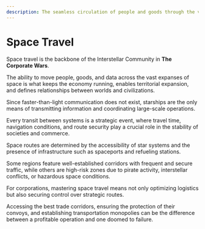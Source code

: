 ```yaml
---
description: The seamless circulation of people and goods through the vast reaches of space, bridging wordls and cultures.
---
```


# Space Travel

Space travel is the backbone of the Interstellar Community in **The Corporate Wars**.

The ability to move people, goods, and data across the vast expanses of space is what keeps the economy running, enables territorial expansion, and defines relationships between worlds and civilizations.

Since faster-than-light communication does not exist, starships are the only means of transmitting information and coordinating large-scale operations.

Every transit between systems is a strategic event, where travel time, navigation conditions, and route security play a crucial role in the stability of societies and commerce.

Space routes are determined by the accessibility of star systems and the presence of infrastructure such as spaceports and refueling stations.

Some regions feature well-established corridors with frequent and secure traffic, while others are high-risk zones due to pirate activity, interstellar conflicts, or hazardous space conditions.

For corporations, mastering space travel means not only optimizing logistics but also securing control over strategic routes.

Accessing the best trade corridors, ensuring the protection of their convoys, and establishing transportation monopolies can be the difference between a profitable operation and one doomed to failure.

